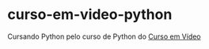 # curso-em-video-python

Cursando Python pelo curso de Python do [Curso em Vídeo](https://www.youtube.com/channel/UCrWvhVmt0Qac3HgsjQK62FQ)
